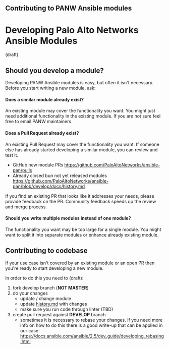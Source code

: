 Contributing to PANW Ansible modules
---

# Developing Palo Alto Networks Ansible Modules

(draft)

## Should you develop a module?

Developing PANW Ansible modules is easy, but often it isn't necessary. Before you start writing a new module, ask:

#### Does a similar module already exist?

An existing module may cover the functionality you want. You might just need additional functionality in the existing
module. If you are not sure feel free to email PANW maintainers.

#### Does a Pull Request already exist?

An existing Pull Request may cover the functionality you want. If someone else has already started developing a similar
module, you can review and test it.

* GitHub new module PRs <https://github.com/PaloAltoNetworks/ansible-pan/pulls>
* Already closed bun not yet released modules <https://github.com/PaloAltoNetworks/ansible-pan/blob/develop/docs/history.md>

If you find an existing PR that looks like it addresses your needs, please provide feedback on the PR. Community feedback
speeds up the review and merge process.

#### Should you write multiple modules instead of one module?

The functionality you want may be too large for a single module. You might want to split it into separate modules or
enhance already existing module.

## Contributing to codebase

If your use case isn't covered by an existing module or an open PR then you're ready to start developing a new module.

In order to do this you need to (draft):
1. fork develop branch (**NOT MASTER**)
2. do your changes
    - update / change module
    - update [history.md](https://github.com/PaloAltoNetworks/ansible-pan/blob/develop/docs/history.md) with changes
    - make sure you run code through linter (TBD)
3. create pull request against **DEVELOP** branch
    - sometimes it is necessary to rebase your changes. If you need more info on how to do this there is a good write-up
    that can be applied in our case: <https://docs.ansible.com/ansible/2.5/dev_guide/developing_rebasing.html>
